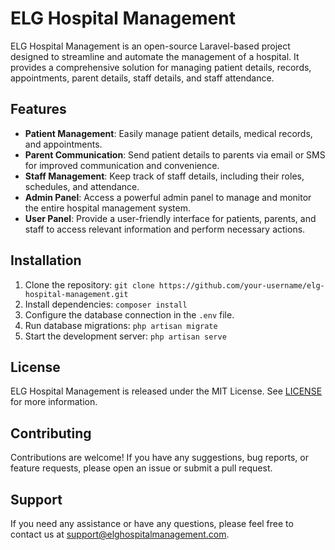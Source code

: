 # ELG Hospital Management

ELG Hospital Management is an open-source Laravel-based project designed to streamline and automate the management of a hospital. It provides a comprehensive solution for managing patient details, records, appointments, parent details, staff details, and staff attendance.

## Features

- **Patient Management**: Easily manage patient details, medical records, and appointments.
- **Parent Communication**: Send patient details to parents via email or SMS for improved communication and convenience.
- **Staff Management**: Keep track of staff details, including their roles, schedules, and attendance.
- **Admin Panel**: Access a powerful admin panel to manage and monitor the entire hospital management system.
- **User Panel**: Provide a user-friendly interface for patients, parents, and staff to access relevant information and perform necessary actions.

## Installation

1. Clone the repository: `git clone https://github.com/your-username/elg-hospital-management.git`
2. Install dependencies: `composer install`
3. Configure the database connection in the `.env` file.
4. Run database migrations: `php artisan migrate`
5. Start the development server: `php artisan serve`

## License

ELG Hospital Management is released under the MIT License. See [LICENSE](LICENSE) for more information.

## Contributing

Contributions are welcome! If you have any suggestions, bug reports, or feature requests, please open an issue or submit a pull request.

## Support

If you need any assistance or have any questions, please feel free to contact us at support@elghospitalmanagement.com.

